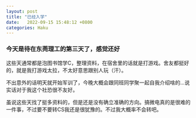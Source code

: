 ```yaml
---
layout: post
title: "已经入学"
date:   2022-09-15 15:48:12 +0800
categories: Haku
---
```


### 今天是待在东莞理工的第三天了，感觉还好

这些天通常都是泡图书馆学C，整理资料，在宿舍里的话就是打游戏。舍友都挺好的，就是我打游戏太拉，不太好意思跟别人玩（汗）。

不出意外的话明天就开始军训了，今晚大概会跟同班同学聚一起自我介绍啥的...说实话对于我这个社恐很不友好。

虽说这些天找了挺多资料的，但是还是没有确立准确的方向。搞微电真的是很难的一件事，不过要不要转CS我还是很犹豫的。不过我大概率不会转吧。
